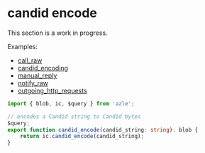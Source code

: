 # candid encode

This section is a work in progress.

Examples:

-   [call_raw](https://github.com/demergent-labs/azle/tree/main/examples/call_raw)
-   [candid_encoding](https://github.com/demergent-labs/azle/tree/main/examples/candid_encoding)
-   [manual_reply](https://github.com/demergent-labs/azle/tree/main/examples/manual_reply)
-   [notify_raw](https://github.com/demergent-labs/azle/tree/main/examples/notify_raw)
-   [outgoing_http_requests](https://github.com/demergent-labs/azle/tree/main/examples/outgoing_http_requests)

```typescript
import { blob, ic, $query } from 'azle';

// encodes a Candid string to Candid bytes
$query;
export function candid_encode(candid_string: string): blob {
    return ic.candid_encode(candid_string);
}
```

